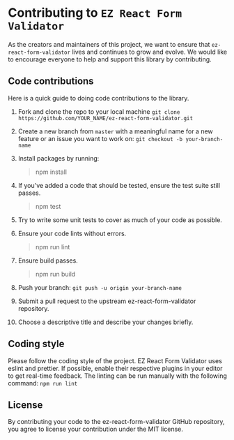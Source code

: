 # Contributing to `EZ React Form Validator`

As the creators and maintainers of this project, we want to ensure that `ez-react-form-validator` lives and continues to grow and evolve. We would like to encourage everyone to help and support this library by contributing.

## Code contributions

Here is a quick guide to doing code contributions to the library.

1. Fork and clone the repo to your local machine `git clone https://github.com/YOUR_NAME/ez-react-form-validator.git`

2. Create a new branch from `master` with a meaningful name for a new feature or an issue you want to work on: `git checkout -b your-branch-name`

3. Install packages by running:

   > npm install

4. If you've added a code that should be tested, ensure the test suite still passes.

   > npm test

5. Try to write some unit tests to cover as much of your code as possible.

6. Ensure your code lints without errors.

   > npm run lint

7. Ensure build passes.

   > npm run build

8. Push your branch: `git push -u origin your-branch-name`

9. Submit a pull request to the upstream ez-react-form-validator repository.

10. Choose a descriptive title and describe your changes briefly.

## Coding style

Please follow the coding style of the project. EZ React Form Validator uses eslint and prettier. If possible, enable their respective plugins in your editor to get real-time feedback. The linting can be run manually with the following command: `npm run lint`

## License

By contributing your code to the ez-react-form-validator GitHub repository, you agree to license your contribution under the MIT license.
